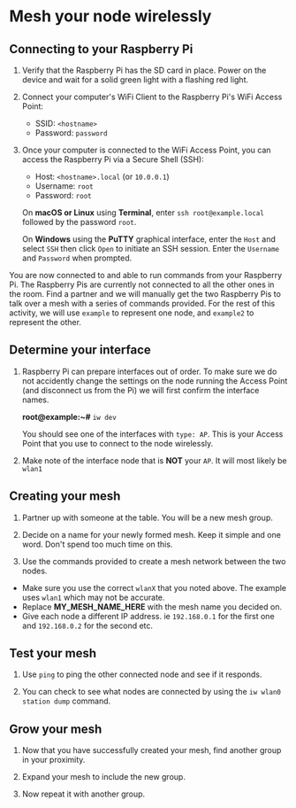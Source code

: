 Mesh your node wirelessly
===========================

## Connecting to your Raspberry Pi

1. Verify that the Raspberry Pi has the SD card in place. Power on the device and wait for a solid green light with a flashing red light.

1. Connect your computer's WiFi Client to the Raspberry Pi's WiFi Access Point:

    - SSID: `<hostname>`
    - Password: `password`

1. Once your computer is connected to the WiFi Access Point, you can access the Raspberry Pi via a Secure Shell (SSH):

    - Host: `<hostname>.local` (or `10.0.0.1`)
    - Username: `root`
    - Password: `root`

    On **macOS or Linux** using **Terminal**, enter `ssh root@example.local` followed by the password `root`.

    On **Windows** using the **PuTTY** graphical interface, enter the `Host` and select `SSH` then click `Open` to initiate an SSH session. Enter the `Username` and `Password` when prompted.

You are now connected to and able to run commands from your Raspberry Pi. The Raspberry Pis are currently not connected to all the other ones in the room. Find a partner and we will manually get the two Raspberry Pis to talk over a mesh with a series of commands provided. For the rest of this activity, we will use `example` to represent one node, and `example2` to represent the other.

## Determine your interface

1. Raspberry Pi can prepare interfaces out of order.  To make sure we do not accidently change the settings on the node running the Access Point (and disconnect us from the Pi) we will first confirm the interface names.

    **root@example:~#** `iw dev`
 
   You should see one of the interfaces with `type: AP`. This is your Access Point that you use to connect to the node wirelessly.
   
1. Make note of the interface node that is **NOT** your `AP`. It will most likely be `wlan1`

## Creating your mesh

1. Partner up with someone at the table.  You will be a new mesh group.

1. Decide on a name for your newly formed mesh.  Keep it simple and one word.  Don't spend too much time on this.

1. Use the commands provided to create a mesh network between the two nodes. 

* Make sure you use the correct `wlanX` that you noted above. The example uses `wlan1` which may not be accurate.  
* Replace **MY_MESH_NAME_HERE** with the mesh name you decided on.
* Give each node a different IP address. ie `192.168.0.1` for the first one and `192.168.0.2` for the second etc.  

## Test your mesh

1. Use `ping` to ping the other connected node and see if it responds.

1. You can check to see what nodes are connected by using the `iw wlan0 station dump` command.

## Grow your mesh

1. Now that you have successfully created your mesh, find another group in your proximity.

1. Expand your mesh to include the new group.

1. Now repeat it with another group.
